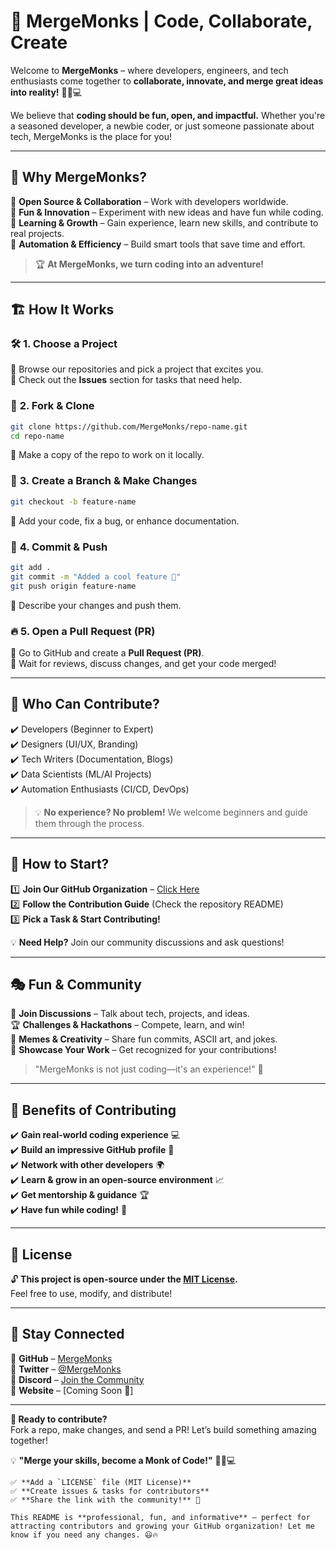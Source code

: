 # 🚀 MergeMonks | Code, Collaborate, Create  

Welcome to **MergeMonks** – where developers, engineers, and tech enthusiasts come together to **collaborate, innovate, and merge great ideas into reality!** 🧘‍♂️💻  

We believe that **coding should be fun, open, and impactful.** Whether you're a seasoned developer, a newbie coder, or just someone passionate about tech, MergeMonks is the place for you!  

---

## 🌟 Why MergeMonks?  

🔹 **Open Source & Collaboration** – Work with developers worldwide.  
🔹 **Fun & Innovation** – Experiment with new ideas and have fun while coding.  
🔹 **Learning & Growth** – Gain experience, learn new skills, and contribute to real projects.  
🔹 **Automation & Efficiency** – Build smart tools that save time and effort.  

> 🏆 **At MergeMonks, we turn coding into an adventure!**  

---

## 🏗️ How It Works  

### 🛠️ **1. Choose a Project**  
🔹 Browse our repositories and pick a project that excites you.  
🔹 Check out the **Issues** section for tasks that need help.  

### 🔄 **2. Fork & Clone**  
```bash
git clone https://github.com/MergeMonks/repo-name.git
cd repo-name
```
🔹 Make a copy of the repo to work on it locally.  

### 🚀 **3. Create a Branch & Make Changes**  
```bash
git checkout -b feature-name
```
🔹 Add your code, fix a bug, or enhance documentation.  

### 📌 **4. Commit & Push**  
```bash
git add .
git commit -m "Added a cool feature 🎉"
git push origin feature-name
```
🔹 Describe your changes and push them.  

### 🔥 **5. Open a Pull Request (PR)**  
🔹 Go to GitHub and create a **Pull Request (PR)**.  
🔹 Wait for reviews, discuss changes, and get your code merged!  

---

## 🎯 Who Can Contribute?  

✔️ Developers (Beginner to Expert)  
✔️ Designers (UI/UX, Branding)  
✔️ Tech Writers (Documentation, Blogs)  
✔️ Data Scientists (ML/AI Projects)  
✔️ Automation Enthusiasts (CI/CD, DevOps)  

> 💡 **No experience? No problem!** We welcome beginners and guide them through the process.  

---

## 🚀 How to Start?  

1️⃣ **Join Our GitHub Organization** – [Click Here](https://github.com/MergeMonks)  
2️⃣ **Follow the Contribution Guide** (Check the repository README)  
3️⃣ **Pick a Task & Start Contributing!**  

💡 **Need Help?** Join our community discussions and ask questions!  

---

## 🎭 Fun & Community  

💬 **Join Discussions** – Talk about tech, projects, and ideas.  
🏆 **Challenges & Hackathons** – Compete, learn, and win!  
🎨 **Memes & Creativity** – Share fun commits, ASCII art, and jokes.  
📢 **Showcase Your Work** – Get recognized for your contributions!  

> "MergeMonks is not just coding—it's an experience!" 🚀  

---

## 🔑 Benefits of Contributing  

✔️ **Gain real-world coding experience** 💻  
✔️ **Build an impressive GitHub profile** 📂  
✔️ **Network with other developers** 🌍  
✔️ **Learn & grow in an open-source environment** 📈  
✔️ **Get mentorship & guidance** 🏆  
✔️ **Have fun while coding!** 🎉  

---

## 📜 License  

🔓 **This project is open-source under the [MIT License](LICENSE).**  
Feel free to use, modify, and distribute!  

---

## 📢 Stay Connected  

📌 **GitHub** – [MergeMonks](https://github.com/MergeMonks)  
📌 **Twitter** – [@MergeMonks](https://twitter.com/MergeMonks)  
📌 **Discord** – [Join the Community](https://discord.gg/merge-monks)  
📌 **Website** – [Coming Soon 🚀]  

---

**🚀 Ready to contribute?**  
Fork a repo, make changes, and send a PR! Let’s build something amazing together!  

💡 **"Merge your skills, become a Monk of Code!"** 🧘‍♂️💻  
```
✅ **Add a `LICENSE` file (MIT License)**  
✅ **Create issues & tasks for contributors**  
✅ **Share the link with the community!** 🚀  

This README is **professional, fun, and informative** – perfect for attracting contributors and growing your GitHub organization! Let me know if you need any changes. 😃🔥
